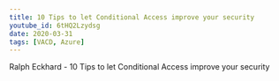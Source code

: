 ```yaml
---
title: 10 Tips to let Conditional Access improve your security
youtube_id: 6tHQ2Lzydsg
date: 2020-03-31
tags: [VACD, Azure]
---
```

Ralph Eckhard - 10 Tips to let Conditional Access improve your security
